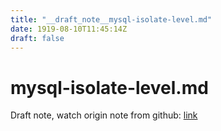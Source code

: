 ```yaml
---
title: "__draft_note__mysql-isolate-level.md"
date: 1919-08-10T11:45:14Z
draft: false
---
```


# mysql-isolate-level.md

Draft note, watch origin note from github: [link](https://github.com/tinghaolai/just-random-note/blob/master/db/mysql/mysql-isolate-level.md)